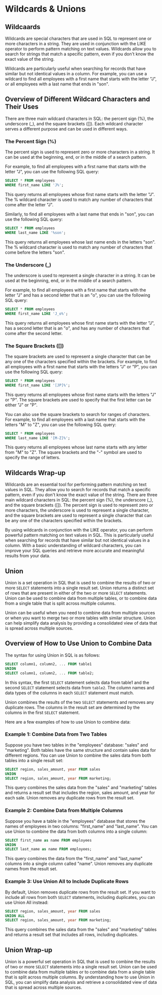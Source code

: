# Wildcards & Unions

## Wildcaards

Wildcards are special characters that are used in SQL to represent one or more characters in a string. They are used in conjunction with the LIKE operator to perform pattern matching on text values. Wildcards allow you to search for strings that match a specific pattern, even if you don't know the exact value of the string.

Wildcards are particularly useful when searching for records that have similar but not identical values in a column. For example, you can use a wildcard to find all employees with a first name that starts with the letter "J", or all employees with a last name that ends in "son".

## Overview of Different Wildcard Characters and Their Uses

There are three main wildcard characters in SQL: the percent sign (%), the underscore (_), and the square brackets ([]). Each wildcard character serves a different purpose and can be used in different ways.

### The Percent Sign (%)

The percent sign is used to represent zero or more characters in a string. It can be used at the beginning, end, or in the middle of a search pattern.

For example, to find all employees with a first name that starts with the letter "J", you can use the following SQL query:

```sql
SELECT * FROM employees
WHERE first_name LIKE 'J%';
```

This query returns all employees whose first name starts with the letter "J". The % wildcard character is used to match any number of characters that come after the letter "J".

Similarly, to find all employees with a last name that ends in "son", you can use the following SQL query:

```sql
SELECT * FROM employees
WHERE last_name LIKE '%son';
```

This query returns all employees whose last name ends in the letters "son". The % wildcard character is used to match any number of characters that come before the letters "son".

### The Underscore (_)

The underscore is used to represent a single character in a string. It can be used at the beginning, end, or in the middle of a search pattern.

For example, to find all employees with a first name that starts with the letter "J" and has a second letter that is an "o", you can use the following SQL query:

```sql
SELECT * FROM employees
WHERE first_name LIKE 'J_o%';
```

This query returns all employees whose first name starts with the letter "J", has a second letter that is an "o", and has any number of characters that come after the second letter.

### The Square Brackets ([])

The square brackets are used to represent a single character that can be any one of the characters specified within the brackets. For example, to find all employees with a first name that starts with the letters "J" or "P", you can use the following SQL query:

```sql
SELECT * FROM employees
WHERE first_name LIKE '[JP]%';
```

This query returns all employees whose first name starts with the letters "J" or "P". The square brackets are used to specify that the first letter can be either "J" or "P".

You can also use the square brackets to search for ranges of characters. For example, to find all employees with a last name that starts with the letters "M" to "Z", you can use the following SQL query:

```sql
SELECT * FROM employees
WHERE last_name LIKE '[M-Z]%';
```
This query returns all employees whose last name starts with any letter from "M" to "Z". The square brackets and the "-" symbol are used to specify the range of letters.


## Wildcards Wrap-up

Wildcards are an essential tool for performing pattern matching on text values in SQL. They allow you to search for records that match a specific pattern, even if you don't know the exact value of the string. There are three main wildcard characters in SQL: the percent sign (%), the underscore (_), and the square brackets ([]). The percent sign is used to represent zero or more characters, the underscore is used to represent a single character, and the square brackets are used to represent a single character that can be any one of the characters specified within the brackets.

By using wildcards in conjunction with the LIKE operator, you can perform powerful pattern matching on text values in SQL. This is particularly useful when searching for records that have similar but not identical values in a column. With a basic understanding of wildcard characters, you can improve your SQL queries and retrieve more accurate and meaningful results from your data.

## Union

Union is a set operation in SQL that is used to combine the results of two or more `SELECT` statements into a single result set. Union returns a distinct set of rows that are present in either of the two or more `SELECT` statements. Union can be used to combine data from multiple tables, or to combine data from a single table that is split across multiple columns.

Union can be useful when you need to combine data from multiple sources or when you want to merge two or more tables with similar structure. Union can help simplify data analysis by providing a consolidated view of data that is spread across multiple sources.

## Overview of How to Use Union to Combine Data

The syntax for using Union in SQL is as follows:

```sql
SELECT column1, column2, ... FROM table1
UNION
SELECT column1, column2, ... FROM table2;
```

In this syntax, the first `SELECT` statement selects data from table1 and the second `SELECT` statement selects data from `table2`. The column names and data types of the columns in each `SELECT` statement must match.

Union combines the results of the two `SELECT` statements and removes any duplicate rows. The columns in the result set are determined by the columns in the first `SELECT` statement.

Here are a few examples of how to use Union to combine data:

### Example 1: Combine Data from Two Tables

Suppose you have two tables in the "employees" database: "sales" and "marketing". Both tables have the same structure and contain sales data for different regions. You can use Union to combine the sales data from both tables into a single result set:

```sql
SELECT region, sales_amount, year FROM sales
UNION
SELECT region, sales_amount, year FROM marketing;
```

This query combines the sales data from the "sales" and "marketing" tables and returns a result set that includes the region, sales amount, and year for each sale. Union removes any duplicate rows from the result set.

### Example 2: Combine Data from Multiple Columns

Suppose you have a table in the "employees" database that stores the names of employees in two columns: "first_name" and "last_name". You can use Union to combine the data from both columns into a single column:

```sql
SELECT first_name as name FROM employees
UNION
SELECT last_name as name FROM employees;
```
This query combines the data from the "first_name" and "last_name" columns into a single column called "name". Union removes any duplicate names from the result set.

### Example 3: Use Union All to Include Duplicate Rows

By default, Union removes duplicate rows from the result set. If you want to include all rows from both `SELECT` statements, including duplicates, you can use Union All instead:

```sql
SELECT region, sales_amount, year FROM sales
UNION ALL
SELECT region, sales_amount, year FROM marketing;
```
This query combines the sales data from the "sales" and "marketing" tables and returns a result set that includes all rows, including duplicates.

## Union Wrap-up

Union is a powerful set operation in SQL that is used to combine the results of two or more `SELECT` statements into a single result set. Union can be used to combine data from multiple tables or to combine data from a single table that is split across multiple columns. By understanding how to use Union in SQL, you can simplify data analysis and retrieve a consolidated view of data that is spread across multiple sources.



